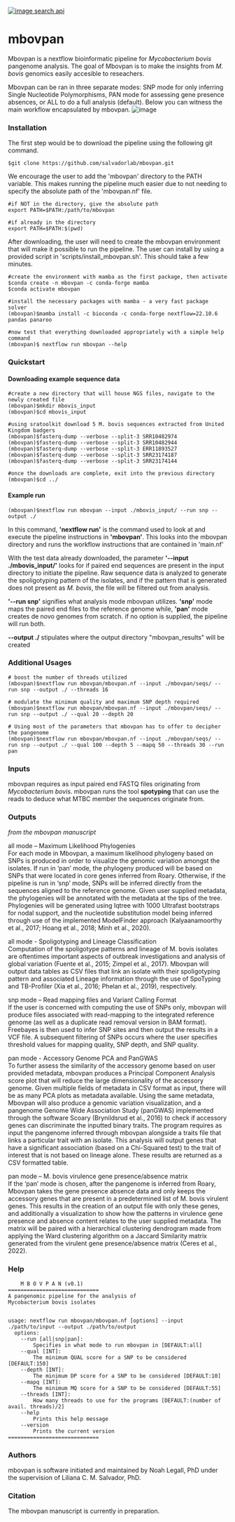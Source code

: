 [![image search api](https://user-images.githubusercontent.com/40697188/193487621-a4b91a1c-19b6-42df-9e63-7fcff0658be0.png)](https://github.com/noahaus)

# mbovpan
Mbovpan is a nextflow bioinformatic pipeline for _Mycobacterium bovis_ pangenome analysis. The goal of Mbovpan is to make the insights from _M. bovis_ genomics easily accesible to reseachers.  

Mbovpan can be ran in three separate modes: SNP mode for only inferring Single Nucleotide Polymorphisms, PAN mode for assessing gene presence absences, or ALL to do a full analysis (default). Below you can witness the main workflow encapsulated by mbovpan. 
![image](https://github.com/salvadorlab/mbovpan/assets/40697188/315e9533-1567-48c1-aa0c-f1b5c12e2589)


### Installation  

The first step would be to download the pipeline using the following git command.
```
$git clone https://github.com/salvadorlab/mbovpan.git
```

We encourage the user to add the 'mbovpan' directory to the PATH variable. This makes running the pipeline much easier due to not needing to specify the absolute path of the 'mbovpan.nf' file.

```
#if NOT in the directory, give the absolute path
export PATH=$PATH:/path/to/mbovpan

#if already in the directory
export PATH=$PATH:$(pwd)
```  

After downloading, the user will need to create the mbovpan environment that will make it possible to run the pipeline. The user can install by using a provided script in 'scripts/install_mbovpan.sh'. This should take a few minutes. 

```
#create the environment with mamba as the first package, then activate
$conda create -n mbovpan -c conda-forge mamba
$conda activate mbovpan

#install the necessary packages with mamba - a very fast package solver
(mbovpan)$mamba install -c bioconda -c conda-forge nextflow=22.10.6 pandas panaroo

#now test that everything downloaded appropriately with a simple help command
(mbovpan)$ nextflow run mbovpan --help 
```

### Quickstart  
#### Downloading example sequence data 
```
#create a new directory that will house NGS files, navigate to the newly created file
(mbovpan)$mkdir mbovis_input
(mbovpan)$cd mbovis_input

#using sratoolkit download 5 M. bovis sequences extracted from United Kingdom badgers
(mbovpan)$fasterq-dump --verbose --split-3 SRR10482974
(mbovpan)$fasterq-dump --verbose --split-3 SRR10482944
(mbovpan)$fasterq-dump --verbose --split-3 ERR11893527
(mbovpan)$fasterq-dump --verbose --split-3 SRR23174187
(mbovpan)$fasterq-dump --verbose --split-3 SRR23174144

#once the downloads are complete, exit into the previous directory
(mbovpan)$cd ../
```
#### Example run
```
(mbovpan)$nextflow run mbovpan --input ./mbovis_input/ --run snp --output ./ 
```
In this command, **'nextflow run'** is the command used to look at and execute the pipeline instructions in **'mbovpan'**. This looks into the mbovpan directory and runs the workflow instructions that are  contained in 'main.nf'

With the test data already downloaded, the parameter **'--input ./mbovis_input/'** looks for if paired end sequences are present in the input directory to initiate the pipeline. Raw sequence data is analyzed to generate the spoligotyping pattern of the isolates, and if the pattern that is generated does not present as _M. bovis_, the file will be filtered out from analysis. 

**'--run snp'** signifies what analysis mode mbovpan utilizes. **'snp'** mode maps the paired end files to the reference genome while, **'pan'** mode creates de novo genomes from scratch. if no option is supplied, the pipeline will run both. 

**--output ./** stipulates where the output directory "mbovpan_results" will be created

### Additional Usages

```
# boost the number of threads utilized
(mbovpan)$nextflow run mbovpan/mbovpan.nf --input ./mbovpan/seqs/ --run snp --output ./ --threads 16

# modulate the minimum quality and maximum SNP depth required
(mbovpan)$nextflow run mbovpan/mbovpan.nf --input ./mbovpan/seqs/ --run snp --output ./ --qual 20 --depth 20

# Using most of the parameters that mbovpan has to offer to decipher the pangenome
(mbovpan)$nextflow run mbovpan/mbovpan.nf --input ./mbovpan/seqs/ --run snp --output ./ --qual 100 --depth 5 --mapq 50 --threads 30 --run pan
```

### Inputs

mbovpan requires as input paired end FASTQ files originating from _Mycobacterium bovis_. mbovpan runs the tool **spotyping** that can use the reads to deduce what MTBC member the sequences originate from. 

### Outputs

_from the mbovpan manuscript_

all mode – Maximum Likelihood Phylogenies  
	For each mode in Mbovpan, a maximum likelihood phylogeny based on SNPs is produced in order to visualize the genomic variation amongst the isolates. If run in ‘pan’ mode, the phylogeny produced will be based on SNPs that were located in core genes inferred from Roary. Otherwise, if the pipeline is run in ‘snp’ mode, SNPs will be inferred directly from the sequences aligned to the reference genome. Given user supplied metadata, the phylogenies will be annotated with the metadata at the tips of the tree. Phylogenies will be generated using Iqtree with 1000 Ultrafast bootstraps for nodal support, and the nucleotide substitution model being inferred through use of the implemented ModelFinder approach (Kalyaanamoorthy et al., 2017; Hoang et al., 2018; Minh et al., 2020).  
 
all mode - Spoligotyping and Lineage Classification   
	Computation of the spoligotype patterns and lineage of M. bovis isolates are oftentimes important aspects of outbreak investigations and analysis of global variation (Fuente et al., 2015; Zimpel et al., 2017). Mbovpan will output data tables as CSV files that link an isolate with their spoligotyping pattern and associated Lineage information through the use of SpoTyping and TB-Profiler (Xia et al., 2016; Phelan et al., 2019), respectively.

snp mode – Read mapping files and Variant Calling Format  
	If the user is concerned with computing the use of SNPs only, mbovpan will produce files associated with read-mapping to the integrated reference genome (as well as a duplicate read removal version in BAM format). Freebayes is then used to infer SNP sites and then output the results in a VCF file. A subsequent filtering of SNPs occurs where the user specifies threshold values for mapping quality, SNP depth, and SNP quality.  
 
pan mode - Accessory Genome PCA and PanGWAS   
	To further assess the similarity of the accessory genome based on user provided metadata, mbovpan produces a Principal Component Analysis score plot that will reduce the large dimensionality of the accessory genome. Given multiple fields of metadata in
CSV format as input, there will be as many PCA plots as metadata available. Using the same metadata, Mbovpan will also produce a genomic variation visualization, and a pangenome Genome Wide Association Study (panGWAS) implemented through the software Scoary (Brynildsrud et al., 2016) to check if accessory genes can discriminate the inputted binary traits. The program requires as input the pangenome inferred through mbovpan alongside a traits file that links a particular trait with an isolate. This analysis will output genes that have a significant association (based on a Chi-Squared test) to the trait of interest that is not based on lineage alone. These results are returned as a CSV formatted table.  

pan mode – M. bovis virulence gene presence/absence matrix  
	If the ‘pan’ mode is chosen, after the pangenome is inferred from Roary, Mbovpan takes the gene presence absence data and only keeps the accessory genes that are present in a predetermined list of M. bovis virulent genes. This results in the creation of an output file with only these genes, and additionally a visualization to show how the patterns in virulence gene presence and absence content relates to the user supplied metadata. The matrix will be paired with a hierarchical clustering dendrogram made from applying the Ward clustering algorithm on a Jaccard Similarity matrix generated from the virulent gene presence/absence matrix (Ceres et al., 2022).   
 


### Help
```
    M B O V P A N (v0.1)    
=============================
A pangenomic pipeline for the analysis of
Mycobacterium bovis isolates 


usage: nextflow run mbovpan/mbovpan.nf [options] --input ./path/to/input --output ./path/to/output
  options:
    --run [all|snp|pan]: 
        Specifies in what mode to run mbovpan in [DEFAULT:all]
    --qual [INT]:
        The minimum QUAL score for a SNP to be considered [DEFAULT:150]
    --depth [INT]:
        The minimum DP score for a SNP to be considered [DEFAULT:10]
    --mapq [INT]:
        The minimum MQ score for a SNP to be considered [DEFAULT:55]
    --threads [INT]:
        How many threads to use for the programs [DEFAULT:(number of avail. threads)/2]
    --help
        Prints this help message
    --version
        Prints the current version 
=============================
```

### Authors
mbovpan is software initiated and maintained by Noah Legall, PhD under the supervision of Liliana C. M. Salvador, PhD.

### Citation 
The mbovpan manuscript is currently in preparation. 


